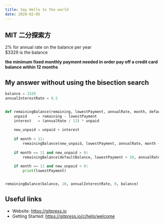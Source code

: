 ```yaml
---
title: Say Hello to the world
date: 2020-02-05
---
```


## MIT 二分探索方
2% for annual rate on the balance per year  
$3329 is the balance

**the minimum fixed monthly payment needed in order pay off a credit card balance within 12 months**

## My answer without using the bisection search
```python
balance = 3329
annualInterestRate = 0.2
          

def remainingBalance(remaining, lowestPayment, annualRate, month, defaultBalance):
    unpaid     = remaining - lowestPayment
    interest   = (annualRate / 12) * unpaid
    
    new_unpaid = unpaid + interest
    
    if month < 11:
        remainingBalance(new_unpaid, lowestPayment, annualRate, month + 1, defaultBalance)
    
    if month == 11 and new_unpaid > 0:
        remainingBalance(defaultBalance, lowestPayment + 10, annualRate, 0, defaultBalance)
        
    if month == 11 and new_unpaid < 0:
        print(lowestPayment)


remainingBalance(balance, 10, annualInterestRate, 0, balance)
```

## Useful links

- Website: https://gitpress.io
- Getting Started: https://gitpress.io/c/help/welcome
